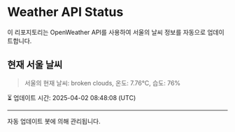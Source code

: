 
# Weather API Status

이 리포지토리는 OpenWeather API를 사용하여 서울의 날씨 정보를 자동으로 업데이트합니다.

## 현재 서울 날씨
> 서울의 현재 날씨: broken clouds, 온도: 7.76°C, 습도: 76%

⏳ 업데이트 시간: 2025-04-02 08:48:08 (UTC)

---
자동 업데이트 봇에 의해 관리됩니다.
